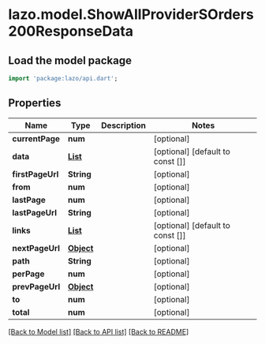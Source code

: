 # lazo.model.ShowAllProviderSOrders200ResponseData

## Load the model package
```dart
import 'package:lazo/api.dart';
```

## Properties
Name | Type | Description | Notes
------------ | ------------- | ------------- | -------------
**currentPage** | **num** |  | [optional] 
**data** | [**List<ProviderOrderDetails>**](ProviderOrderDetails.md) |  | [optional] [default to const []]
**firstPageUrl** | **String** |  | [optional] 
**from** | **num** |  | [optional] 
**lastPage** | **num** |  | [optional] 
**lastPageUrl** | **String** |  | [optional] 
**links** | [**List<ShowAllServicesWithFilter200ResponseDataLinksInner>**](ShowAllServicesWithFilter200ResponseDataLinksInner.md) |  | [optional] [default to const []]
**nextPageUrl** | [**Object**](.md) |  | [optional] 
**path** | **String** |  | [optional] 
**perPage** | **num** |  | [optional] 
**prevPageUrl** | [**Object**](.md) |  | [optional] 
**to** | **num** |  | [optional] 
**total** | **num** |  | [optional] 

[[Back to Model list]](../README.md#documentation-for-models) [[Back to API list]](../README.md#documentation-for-api-endpoints) [[Back to README]](../README.md)


